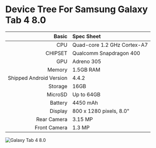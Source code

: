 Device Tree For Samsung Galaxy Tab 4 8.0
===================================== 

| Basic   | Spec Sheet                  |
| -------:|:--------------------------- |
| CPU     | Quad-core 1.2 GHz Cortex-A7 | 
| CHIPSET | Qualcomm Snapdragon 400 |
| GPU     | Adreno 305 |
| Memory  | 1.5GB RAM |
| Shipped Android Version | 4.4.2 |
| Storage | 16GB |
| MicroSD | Up to 64GB |
| Battery | 4450 mAh |
| Display | 800 x 1280 pixels, 8.0" |
| Rear Camera  | 3.15 MP |
| Front Camera  | 1.3 MP |


![Galaxy Tab 4 8.0](https://fdn2.gsmarena.com/vv/pics/samsung/samsung-galaxy-tab-4-80-1.jpg "Galaxy Tab 4 8.0")
